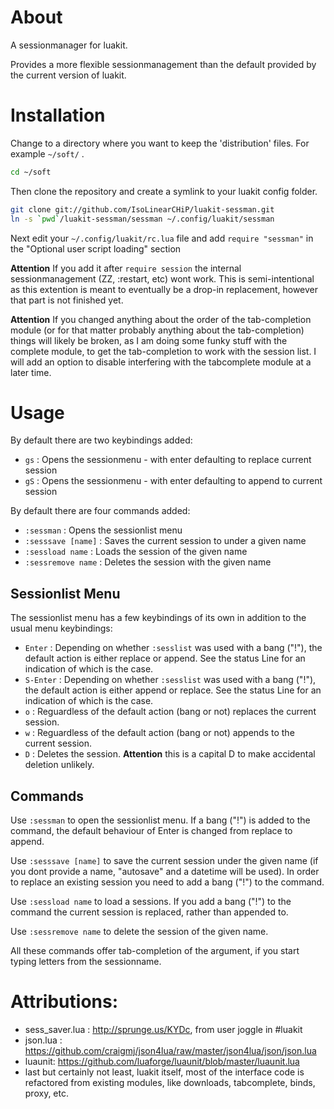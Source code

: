 About
=====
A sessionmanager for luakit.

Provides a more flexible sessionmanagement than the default provided by the current version of luakit.


Installation
============

Change to a directory where you want to keep the 'distribution' files. For example ```~/soft/``` .

```bash
cd ~/soft
```

Then clone the repository and create a symlink to your luakit config folder.

```bash
git clone git://github.com/IsoLinearCHiP/luakit-sessman.git
ln -s `pwd`/luakit-sessman/sessman ~/.config/luakit/sessman
```

Next edit your ```~/.config/luakit/rc.lua``` file and add ```require "sessman"``` in the "Optional user script loading" section

**Attention**
If you add it after ```require session``` the internal sessionmanagement (ZZ, :restart, etc) wont work. This is semi-intentional as this extention is meant to eventually be a drop-in replacement, however that part is not finished yet.

**Attention**
If you changed anything about the order of the tab-completion module (or for that matter probably anything about the tab-completion) things will likely be broken, as I am doing some funky stuff with the complete module, to get the tab-completion to work with the session list. I will add an option to disable interfering with the tabcomplete module at a later time.


Usage
=====

By default there are two keybindings added:
* ```gs``` : Opens the sessionmenu - with enter defaulting to replace current session
* ```gS``` : Opens the sessionmenu - with enter defaulting to append to current session

By default there are four commands added:
* ```:sessman```        : Opens the sessionlist menu
* ```:sesssave [name]``` : Saves the current session to under a given name
* ```:sessload name```   : Loads the session of the given name
* ```:sessremove name``` : Deletes the session with the given name

Sessionlist Menu
----------------

The sessionlist menu has a few keybindings of its own in addition to the usual menu keybindings:

* ```Enter```   : Depending on whether ```:sesslist``` was used with a bang ("!"), the default action is either replace or append. See the status Line for an indication of which is the case.
* ```S-Enter``` : Depending on whether ```:sesslist``` was used with a bang ("!"), the default action is either append or replace. See the status Line for an indication of which is the case.
* ```o```       : Reguardless of the default action (bang or not) replaces the current session.
* ```w```       : Reguardless of the default action (bang or not) appends to the current session.
* ```D```       : Deletes the session. **Attention** this is a capital D to make accidental deletion unlikely.

Commands
--------

Use ```:sessman``` to open the sessionlist menu. If a bang ("!") is added to the command, the default behaviour of Enter is changed from replace to append.

Use ```:sesssave [name]``` to save the current session under the given name (if you dont provide a name, "autosave" and a datetime will be used). In order to replace an existing session you need to add a bang ("!") to the command.

Use ```:sessload name``` to load a sessions. If you add a bang ("!") to the command the current session is replaced, rather than appended to.

Use ```:sessremove name``` to delete the session of the given name.

All these commands offer tab-completion of the argument, if you start typing letters from the sessionname.


Attributions:
=============
* sess_saver.lua : http://sprunge.us/KYDc, from user joggle in #luakit
* json.lua : https://github.com/craigmj/json4lua/raw/master/json4lua/json/json.lua
* luaunit: https://github.com/luaforge/luaunit/blob/master/luaunit.lua
* last but certainly not least, luakit itself, most of the interface code is refactored from existing modules, like downloads, tabcomplete, binds, proxy, etc.
